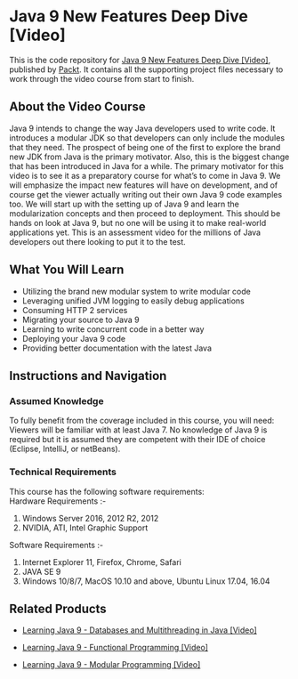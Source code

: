 # Java 9 New Features Deep Dive [Video]
This is the code repository for [Java 9 New Features Deep Dive [Video]](https://www.packtpub.com/application-development/java-9-new-features-deep-dive-video?utm_source=github&utm_medium=repository&utm_campaign=9781786464637), published by [Packt](https://www.packtpub.com/?utm_source=github). It contains all the supporting project files necessary to work through the video course from start to finish.
## About the Video Course
Java 9 intends to change the way Java developers used to write code. It introduces a modular JDK so that developers can only include the modules that they need. The prospect of being one of the first to explore the brand new JDK from Java is the primary motivator. Also, this is the biggest change that has been introduced in Java for a while.
The primary motivator for this video is to see it as a preparatory course for what’s to come in Java 9. We will emphasize the impact new features will have on development, and of course get the viewer actually writing out their own Java 9 code examples too. 
We will start up with the setting up of Java 9 and learn the modularization concepts and then proceed to deployment. This should be hands on look at Java 9, but no one will be using it to make real-world applications yet. This is an assessment video for the millions of Java developers out there looking to put it to the test. 

<H2>What You Will Learn</H2>
<DIV class=book-info-will-learn-text>
<UL>
<LI>Utilizing the brand new modular system to write modular code 
<LI>Leveraging unified JVM logging to easily debug applications 
<LI>Consuming HTTP 2 services 
<LI>Migrating your source to Java 9 
<LI>Learning to write concurrent code in a better way 
<LI>Deploying your Java 9 code 
<LI>Providing better documentation with the latest Java </LI></UL></DIV>

## Instructions and Navigation
### Assumed Knowledge
To fully benefit from the coverage included in this course, you will need:<br/>
Viewers will be familiar with at least Java 7. No knowledge of Java 9 is required but it is assumed they are competent with their IDE of choice (Eclipse, IntelliJ, or netBeans).
### Technical Requirements
This course has the following software requirements:<br/>
Hardware Requirements :-

1. Windows Server 2016, 2012 R2, 2012
2. NVIDIA, ATI, Intel Graphic Support

Software Requirements :-

1. Internet Explorer 11, Firefox, Chrome, Safari
2. JAVA SE 9
3. Windows 10/8/7, MacOS 10.10 and above, Ubuntu Linux 17.04, 16.04


## Related Products
* [Learning Java 9 - Databases and Multithreading in Java [Video]](https://www.packtpub.com/application-development/learning-java-9-databases-and-multithreading-java-video?utm_source=github&utm_medium=repository&utm_campaign=9781788620611)

* [Learning Java 9 - Functional Programming [Video]](https://www.packtpub.com/application-development/learning-java-9-functional-programming-video?utm_source=github&utm_medium=repository&utm_campaign=9781788628839)

* [Learning Java 9 - Modular Programming [Video]](https://www.packtpub.com/application-development/learning-java-9-modular-programming-video?utm_source=github&utm_medium=repository&utm_campaign=9781788628488)

